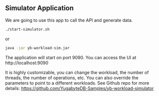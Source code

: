 ## Simulator Application
We are going to use this app to call the API and generate data.

```sh 
./start-simulator.sh
```
or

```sh
java -jar yb-workload-sim.jar
```

The application will start on port 9090. You can access the UI at http://localhost:9090

It is highly customizable, you can change the workload, the number of threads, the number of operations, etc. You can also override the parameters to point to a different workloads. See Github repo for more details:
https://github.com/YugabyteDB-Samples/yb-workload-simulator


